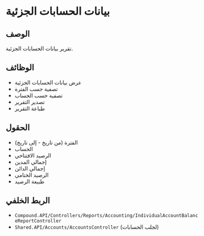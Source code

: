 # بيانات الحسابات الجزئية

## الوصف
تقرير بيانات الحسابات الجزئية.

## الوظائف
- عرض بيانات الحسابات الجزئية
- تصفية حسب الفترة
- تصفية حسب الحساب
- تصدير التقرير
- طباعة التقرير

## الحقول
- الفترة (من تاريخ - إلى تاريخ)
- الحساب
- الرصيد الافتتاحي
- إجمالي المدين
- إجمالي الدائن
- الرصيد الختامي
- طبيعة الرصيد

## الربط الخلفي
- `Compound.API/Controllers/Reports/Accounting/IndividualAccountBalanceReportController`
- `Shared.API/Accounts/AccountsController` (لجلب الحسابات)
